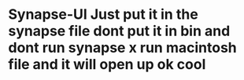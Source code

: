 # Synapse-UI Just put it in the synapse file dont put it in bin and dont run synapse x run macintosh file and it will open up ok cool
